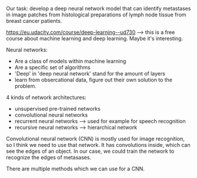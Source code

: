 Our task: develop a deep neural network model that can identify metastases in image patches from histological preparations of lymph node tissue from breast cancer patients.

https://eu.udacity.com/course/deep-learning--ud730 --> this is a free course about machine learning and deep learning. Maybe it's interesting.

Neural networks:
- Are a class of models within machine learning
- Are a specific set of algorithms
- 'Deep' in 'deep neural network' stand for the amount of layers
- learn from obsercational data, figure out their own solution to the problem. 

4 kinds of network architectures:
- unsupervised pre-trained networks
- convolutional neural networks
- recurrent neural networks --> used for example for speech recognition
- recursive neural networks --> hierarchical network

Convolutional neural network (CNN) is mostly used for image recognition, so I think we need to use that network.
It has convolutions inside, which can see the edges of an object. In our case, we could train the network to recognize the edges of metasases.

There are multiple methods which we can use for a CNN.

